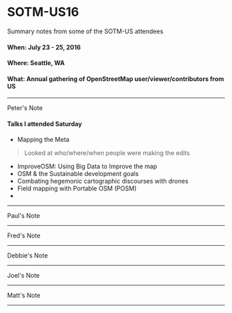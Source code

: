 # SOTM-US16

Summary notes from some of the SOTM-US attendees

#### When: July 23 - 25, 2016
#### Where: Seattle, WA
#### What: Annual gathering of OpenStreetMap user/viewer/contributors from US

---
Peter's Note
#### Talks I attended Saturday
- Mapping the Meta
>Looked at who/where/when people were making the edits
- ImproveOSM: Using Big Data to Improve the map
- OSM & the Sustainable development goals
- Combating hegemonic cartographic discourses with drones
- Field mapping with Portable OSM (POSM)
- 



---
Paul's Note

---
Fred's Note

---
Debbie's Note

---
Joel's Note

---
Matt's Note

---
